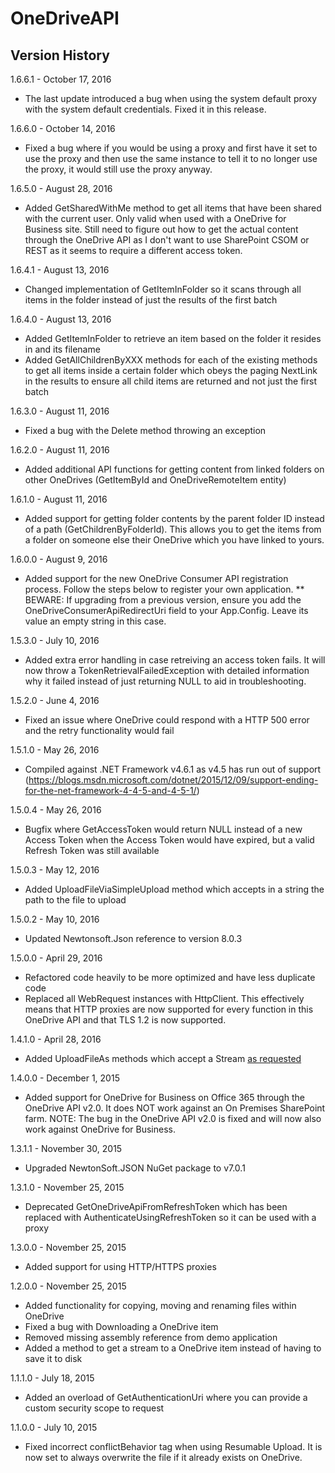 # OneDriveAPI

## Version History

1.6.6.1 - October 17, 2016

- The last update introduced a bug when using the system default proxy with the system default credentials. Fixed it in this release.

1.6.6.0 - October 14, 2016

- Fixed a bug where if you would be using a proxy and first have it set to use the proxy and then use the same instance to tell it to no longer use the proxy, it would still use the proxy anyway.

1.6.5.0 - August 28, 2016

- Added GetSharedWithMe method to get all items that have been shared with the current user. Only valid when used with a OneDrive for Business site. Still need to figure out how to get the actual content through the OneDrive API as I don't want to use SharePoint CSOM or REST as it seems to require a different access token.

1.6.4.1 - August 13, 2016

- Changed implementation of GetItemInFolder so it scans through all items in the folder instead of just the results of the first batch

1.6.4.0 - August 13, 2016

- Added GetItemInFolder to retrieve an item based on the folder it resides in and its filename
- Added GetAllChildrenByXXX methods for each of the existing methods to get all items inside a certain folder which obeys the paging NextLink in the results to ensure all child items are returned and not just the first batch

1.6.3.0 - August 11, 2016

- Fixed a bug with the Delete method throwing an exception

1.6.2.0 - August 11, 2016

- Added additional API functions for getting content from linked folders on other OneDrives (GetItemById and OneDriveRemoteItem entity)

1.6.1.0 - August 11, 2016

- Added support for getting folder contents by the parent folder ID instead of a path (GetChildrenByFolderId). This allows you to get the items from a folder on someone else their OneDrive which you have linked to yours.

1.6.0.0 - August 9, 2016

- Added support for the new OneDrive Consumer API registration process. Follow the steps below to register your own application.
  ** BEWARE: If upgrading from a previous version, ensure you add the OneDriveConsumerApiRedirectUri field to your App.Config. Leave its value an empty string in this case.

1.5.3.0 - July 10, 2016

- Added extra error handling in case retreiving an access token fails. It will now throw a TokenRetrievalFailedException with detailed information why it failed instead of just returning NULL to aid in troubleshooting.

1.5.2.0 - June 4, 2016

- Fixed an issue where OneDrive could respond with a HTTP 500 error and the retry functionality would fail

1.5.1.0 - May 26, 2016

- Compiled against .NET Framework v4.6.1 as v4.5 has run out of support (https://blogs.msdn.microsoft.com/dotnet/2015/12/09/support-ending-for-the-net-framework-4-4-5-and-4-5-1/)

1.5.0.4 - May 26, 2016

- Bugfix where GetAccessToken would return NULL instead of a new Access Token when the Access Token would have expired, but a valid Refresh Token was still available

1.5.0.3 - May 12, 2016

- Added UploadFileViaSimpleUpload method which accepts in a string the path to the file to upload

1.5.0.2 - May 10, 2016

- Updated Newtonsoft.Json reference to version 8.0.3

1.5.0.0 - April 29, 2016

- Refactored code heavily to be more optimized and have less duplicate code
- Replaced all WebRequest instances with HttpClient. This effectively means that HTTP proxies are now supported for every function in this OneDrive API and that TLS 1.2 is now supported.

1.4.1.0 - April 28, 2016

- Added UploadFileAs methods which accept a Stream [as requested](https://github.com/KoenZomers/OneDriveAPI/issues/5)

1.4.0.0 - December 1, 2015

- Added support for OneDrive for Business on Office 365 through the OneDrive API v2.0. It does NOT work against an On Premises SharePoint farm.
  NOTE: The bug in the OneDrive API v2.0 is fixed and will now also work against OneDrive for Business.

1.3.1.1 - November 30, 2015

- Upgraded NewtonSoft.JSON NuGet package to v7.0.1

1.3.1.0 - November 25, 2015

- Deprecated GetOneDriveApiFromRefreshToken which has been replaced with AuthenticateUsingRefreshToken so it can be used with a proxy

1.3.0.0 - November 25, 2015

- Added support for using HTTP/HTTPS proxies

1.2.0.0 - November 25, 2015

- Added functionality for copying, moving and renaming files within OneDrive
- Fixed a bug with Downloading a OneDrive item
- Removed missing assembly reference from demo application
- Added a method to get a stream to a OneDrive item instead of having to save it to disk

1.1.1.0 - July 18, 2015

- Added an overload of GetAuthenticationUri where you can provide a custom security scope to request

1.1.0.0 - July 10, 2015

- Fixed incorrect conflictBehavior tag when using Resumable Upload. It is now set to always overwrite the file if it already exists on OneDrive.